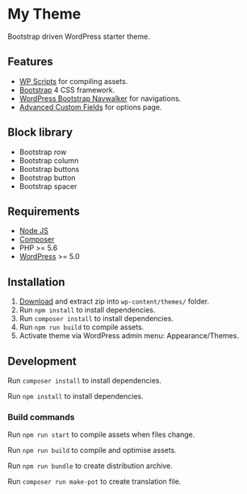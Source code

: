 # My Theme
Bootstrap driven WordPress starter theme.

## Features
- [WP Scripts](https://www.npmjs.com/package/@wordpress/scripts) for compiling assets.
- [Bootstrap](https://getbootstrap.com/) 4 CSS framework.
- [WordPress Bootstrap Navwalker](https://github.com/wp-bootstrap/wp-bootstrap-navwalker) for navigations.
- [Advanced Custom Fields](https://www.advancedcustomfields.com/) for options page.

## Block library
- Bootstrap row
- Bootstrap column
- Bootstrap buttons
- Bootstrap button
- Bootstrap spacer

## Requirements
- [Node JS](https://nodejs.org)
- [Composer](https://getcomposer.org/)
- PHP >= 5.6
- [WordPress](https://wordpress.org/) >= 5.0

## Installation
1. [Download](https://github.com/mmaarten/my-theme/archive/master.zip) and extract zip into `wp-content/themes/` folder.
1. Run `npm install` to install dependencies.
1. Run `composer install` to install dependencies.
1. Run `npm run build` to compile assets.
1. Activate theme via WordPress admin menu: Appearance/Themes.

## Development
Run `composer install` to install dependencies.

Run `npm install` to install dependencies.

### Build commands
Run `npm run start` to compile assets when files change.

Run `npm run build` to compile and optimise assets.

Run `npm run bundle` to create distribution archive.

Run `composer run make-pot` to create translation file.
